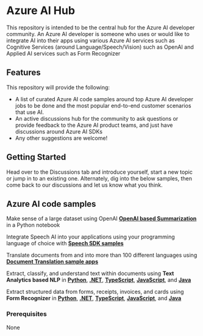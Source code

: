 # Azure AI Hub
This repository is intended to be the central hub for the Azure AI developer community. An Azure AI developer is someone who uses or would like to integrate AI into their apps using various Azure AI services such as Cognitive Services (around Language/Speech/Vision) such as OpenAI and Applied AI services such as Form Recognizer

## Features
This repository will provide the following:
* A list of curated Azure AI code samples around top Azure AI developer jobs to be done and the most popular end-to-end customer scenarios that use AI. 
* An active discussions hub for the community to ask questions or provide feedback to the Azure AI product teams, and just have discussions around Azure AI SDKs  
* Any other suggestions are welcome!

## Getting Started
Head over to the Discussions tab and introduce yourself, start a new topic or jump in to an existing one. Alternately, dig into the below samples, then come back to our discussions and let us know what you think. 

## Azure AI code samples 

Make sense of a large dataset using OpenAI [**OpenAI based Summarization**](https://github.com/Azure-Samples/summarization-python-openai) in a Python notebook 

Integrate Speech AI into your applications using your programming language of choice with [**Speech SDK samples**](https://github.com/Azure-Samples/cognitive-services-speech-sdk/blob/master/README.md#sample-repository-for-the-microsoft-cognitive-services-speech-sdk) 

Translate documents from and into more than 100 different languages using [**Document Translation sample apps**](https://github.com/MicrosoftTranslator/DocumentTranslation) 

Extract, classify, and understand text within documents using **Text Analytics based NLP** in [**Python**](https://github.com/Azure/azure-sdk-for-python/blob/main/sdk/textanalytics/azure-ai-textanalytics/samples/README.md#samples-for-azure-text-analytics-client-library-for-python), [**.NET**](https://github.com/Azure/azure-sdk-for-net/tree/main/sdk/textanalytics/Azure.AI.TextAnalytics/samples#azure-cognitive-services-text-analytics-client-library-for-net), [**TypeScript**](https://github.com/Azure/azure-sdk-for-js/tree/main/sdk/textanalytics/ai-text-analytics/samples/v5/typescript#azure-text-analytics-client-library-samples-for-typescript), [**JavaScript**](https://github.com/Azure/azure-sdk-for-js/blob/main/sdk/textanalytics/ai-text-analytics/samples/v5/javascript/README.md#azure-text-analytics-client-library-samples-for-javascript), and [**Java**](https://github.com/Azure/azure-sdk-for-java/blob/main/sdk/textanalytics/azure-ai-textanalytics/src/samples/README.md#azure-cognitive-services-for-language-client-library-samples-for-java)  

Extract structured data from forms, receipts, invoices, and cards using **Form Recognizer** in [**Python**](https://github.com/Azure/azure-sdk-for-python/blob/main/sdk/formrecognizer/azure-ai-formrecognizer/samples/README.md#samples-for-azure-form-recognizer-client-library-for-python), [**.NET**](https://github.com/Azure/azure-sdk-for-net/blob/main/sdk/formrecognizer/Azure.AI.FormRecognizer/samples/README.md#common-scenarios-samples-for-client-library-version-400), [**TypeScript**](https://github.com/Azure/azure-sdk-for-js/blob/main/sdk/formrecognizer/ai-form-recognizer/samples/v4/typescript/README.md#azure-form-recognizer-client-library-samples-for-typescript), [**JavaScript**](https://github.com/Azure/azure-sdk-for-js/blob/main/sdk/formrecognizer/ai-form-recognizer/samples/v4/javascript/README.md#azure-form-recognizer-client-library-samples-for-javascript), and [**Java**](https://github.com/Azure/azure-sdk-for-java/blob/main/sdk/formrecognizer/azure-ai-formrecognizer/src/samples/README.md#azure-form-recognizer-client-library-samples-for-java) 
### Prerequisites
None
